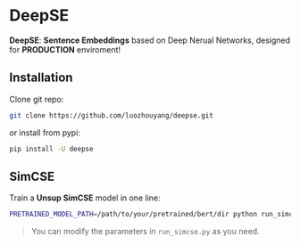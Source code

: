 # DeepSE
**DeepSE**: **Sentence Embeddings** based on Deep Nerual Networks, designed for **PRODUCTION** enviroment!

## Installation

Clone git repo:

```bash
git clone https://github.com/luozhouyang/deepse.git
```

or install from pypi:

```bash
pip install -U deepse
```

## SimCSE

Train a **Unsup SimCSE** model in one line:
```bash
PRETRAINED_MODEL_PATH=/path/to/your/pretrained/bert/dir python run_simcse.py
```

> You can modify the parameters in `run_simcse.py` as you need.


